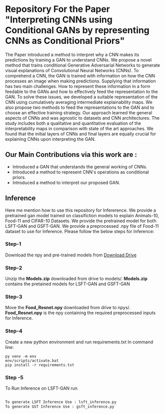 # Repository For the Paper "Interpreting CNNs using Conditional GANs by representing CNNs as Conditional Priors"

The Paper introduced a method to interpret why a CNN makes its predictions by training a GAN to understand CNNs. We propose a novel method that trains conditional Generative Adversarial Networks to generate visual explanations of Convolutional Neural Networks (CNNs). To comprehend a CNN, the GAN is trained with information on how the CNN processes an image when making predictions. Supplying that information has two main challenges. How to represent these information in a form feedable to the GANs and how to effectively feed the representation to the GAN. To solve these issues, we developed a suitable representation of the CNN using cumulatively averaging intermediate explainability maps. We also propose two methods to feed the representations to the GAN and to choose an effective training strategy. Our approach learned the general aspects of CNNs and was agnostic to  datasets and CNN architectures. The study includes both a qualitative and quantitative evaluation of the interpretability maps in comparison with state of the art approaches. We found that the initial layers of CNNs and final layers are equally crucial for explaining CNNs upon interpreting the GAN.
## Our Main Contributions via this work are :
* Introduced a GAN that understands the general working of CNNs.
* Introduced a method to represent CNN's operations as conditional priors.
* Introduced a method to interpret our proposed GAN.

## Inference
Here me mention how to use this repository for Infererence. We provide a pretrained gan model trained on classifiction models to explain Animals-10, Food-11 and CIFAR-10 Datasets. We provide the pretrained model for both LSFT-GAN and GSFT-GAN. We provide a preprocessed .npy file of Food-11 dataset to use for Inference. Please follow the below steps for  Inference:
### Step-1 
Download the npy and pre-trained models from <a href = "https://drive.google.com/drive/folders/1PxKBHLr64gBrLFCi9N_hVNGwZUiYll8f?usp=sharing">Download Drive </a>

### Step-2
Unzip the <b>Models.zip</b> downloaded from drive to models/. <b>Models.zip</b> contains the pretained models for LSFT-GAN and GSFT-GAN
### Step-3
Move the <b>Food_Resnet.npy</b> downloaded from drive to npys/. <b>Food_Resnet.npy</b> is the npy containing the required preprocessed inputs for Inference. 
### Step-4
Create a new python environment and run requirements.txt
In command line:
~~~
py venv -m env
env/scripts/activate.bat
pip install -r requirements.txt
~~~
### Step -5
To Run Inference on LSFT-GAN run
~~~python lsft_inference.py~~~
 
To generate LSFT Inference Use : lsft_inference.py
To generate GST Inference Use : gsft_inference.py
